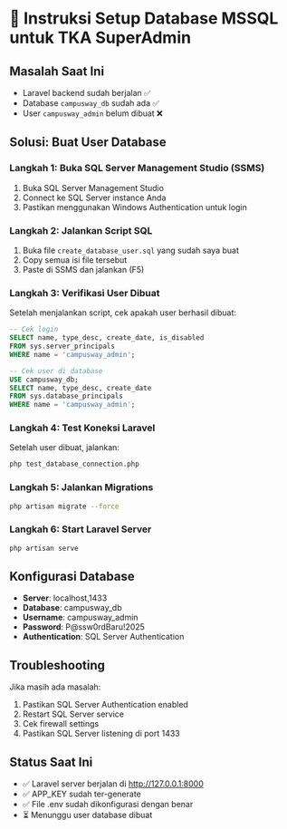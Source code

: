 # 🚀 Instruksi Setup Database MSSQL untuk TKA SuperAdmin

## Masalah Saat Ini

-   Laravel backend sudah berjalan ✅
-   Database `campusway_db` sudah ada ✅
-   User `campusway_admin` belum dibuat ❌

## Solusi: Buat User Database

### Langkah 1: Buka SQL Server Management Studio (SSMS)

1. Buka SQL Server Management Studio
2. Connect ke SQL Server instance Anda
3. Pastikan menggunakan Windows Authentication untuk login

### Langkah 2: Jalankan Script SQL

1. Buka file `create_database_user.sql` yang sudah saya buat
2. Copy semua isi file tersebut
3. Paste di SSMS dan jalankan (F5)

### Langkah 3: Verifikasi User Dibuat

Setelah menjalankan script, cek apakah user berhasil dibuat:

```sql
-- Cek login
SELECT name, type_desc, create_date, is_disabled
FROM sys.server_principals
WHERE name = 'campusway_admin';

-- Cek user di database
USE campusway_db;
SELECT name, type_desc, create_date
FROM sys.database_principals
WHERE name = 'campusway_admin';
```

### Langkah 4: Test Koneksi Laravel

Setelah user dibuat, jalankan:

```bash
php test_database_connection.php
```

### Langkah 5: Jalankan Migrations

```bash
php artisan migrate --force
```

### Langkah 6: Start Laravel Server

```bash
php artisan serve
```

## Konfigurasi Database

-   **Server**: localhost,1433
-   **Database**: campusway_db
-   **Username**: campusway_admin
-   **Password**: P@ssw0rdBaru!2025
-   **Authentication**: SQL Server Authentication

## Troubleshooting

Jika masih ada masalah:

1. Pastikan SQL Server Authentication enabled
2. Restart SQL Server service
3. Cek firewall settings
4. Pastikan SQL Server listening di port 1433

## Status Saat Ini

-   ✅ Laravel server berjalan di http://127.0.0.1:8000
-   ✅ APP_KEY sudah ter-generate
-   ✅ File .env sudah dikonfigurasi dengan benar
-   ⏳ Menunggu user database dibuat
